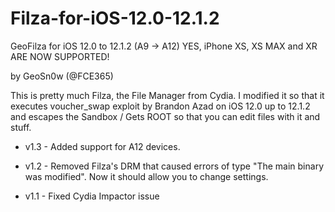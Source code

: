 # Filza-for-iOS-12.0-12.1.2

GeoFilza for iOS 12.0 to 12.1.2 (A9 -> A12) YES, iPhone XS, XS MAX and XR ARE NOW SUPPORTED!

by GeoSn0w (@FCE365)

This is pretty much Filza, the File Manager from Cydia. I modified it so that it executes voucher_swap exploit by Brandon Azad on iOS 12.0 up to 12.1.2 and escapes the Sandbox / Gets ROOT so that you can edit files with it and stuff.

- v1.3 - Added support for A12 devices.

- v1.2 - Removed Filza's DRM that caused errors of type "The main binary was modified". Now it should allow you to change settings.

- v1.1 - Fixed Cydia Impactor issue
